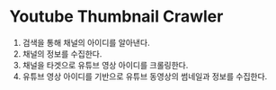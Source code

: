 # Youtube Thumbnail Crawler

1. 검색을 통해 채널의 아이디를 알아낸다.
2. 채널의 정보를 수집한다.
3. 채널을 타겟으로 유튜브 영상 아이디를 크롤링한다.
4. 유튜브 영상 아이디를 기반으로 유튜브 동영상의 썸네일과 정보를 수집한다.
